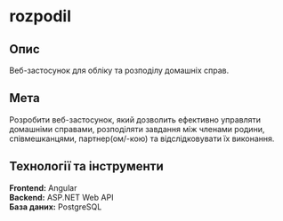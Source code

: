 # rozpodil

## Опис
Веб-застосунок для обліку та розподілу домашніх справ.

## Мета
Розробити веб-застосунок, який дозволить ефективно управляти домашніми справами, розподіляти завдання між членами родини, співмешканцями, партнер(ом/-кою) та відслідковувати їх виконання.

## Технології та інструменти
**Frontend:** Angular  
**Backend:** ASP.NET Web API  
**База даних:** PostgreSQL